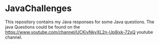 # JavaChallenges
This repository contains my Java responses for some Java questions.
The java Questions could be found on the https://www.youtube.com/channel/UCKivNkyXL2n-Up8ixk-72xQ youtube channel.

